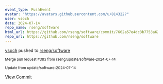 ```yaml
---
event_type: PushEvent
avatar: "https://avatars.githubusercontent.com/u/814322?"
user: vsoch
date: 2024-07-14
repo_name: rseng/software
html_url: https://github.com/rseng/software/commit/7662a57e4dc3b7753a629618c675a30bdde30f0a
repo_url: https://github.com/rseng/software
---
```


<a href='https://github.com/vsoch' target='_blank'>vsoch</a> pushed to <a href='https://github.com/rseng/software' target='_blank'>rseng/software</a>

<small>Merge pull request #383 from rseng/update/software-2024-07-14

Update from update/software-2024-07-14</small>

<a href='https://github.com/rseng/software/commit/7662a57e4dc3b7753a629618c675a30bdde30f0a' target='_blank'>View Commit</a>